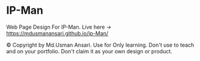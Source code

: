 # IP-Man
 Web Page Design For IP-Man.
Live here -> https://mdusmanansari.github.io/ip-Man/


© Copyright by Md.Usman Ansari. Use for Only learning. Don't use to teach and on your portfolio.  Don't claim it as your own design or product.
